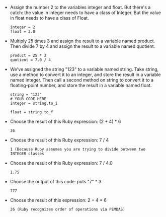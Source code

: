 - Assign the number 2 to the variables integer and float. But there's a catch: the value in integer needs to have a class of Integer. But the value in float needs to have a class of Float.

    ```
    integer = 2
    float = 2.0
    ```

- Multiply 25 times 3 and assign the result to a variable named product. Then divide 7 by 4 and assign the result to a variable named quotient.

    ```
    product = 25 * 3
    quotient = 7.0 / 4
    ```

- We've assigned the string "123" to a variable named string. Take string, use a method to convert it to an integer, and store the result in a variable named integer. Then call a second method on string to convert it to a floating-point number, and store the result in a variable named float.

    ```
    string = "123"
    # YOUR CODE HERE
    integer = string.to_i

    float = string.to_f
    ```

- Choose the result of this Ruby expression: (2 + 4) * 6

    `36`

- Choose the result of this Ruby expression: 7 / 4

    `1 (Because Ruby assumes you are trying to divide between two INTEGER classes`

- Choose the result of this Ruby expression: 7 / 4.0

    `1.75`

- Choose the output of this code: puts "7" * 3

    `777`

- Choose the result of this expression: 2 + 4 * 6

    `26 (Ruby recognizes order of operations via PEMDAS)`